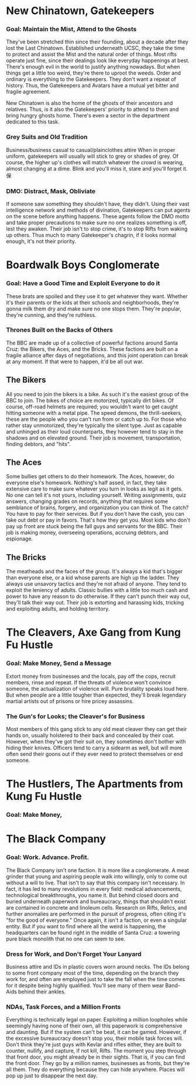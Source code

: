 # New Chinatown, Gatekeepers
### Goal: Maintain the Mist, Attend to the Ghosts
They've been stretched thin since their founding, about a decade after they lost the Last Chinatown. Established underneath UCSC, they take the time to protect and assist the Mist and the natural order of things. Most rifts operate just fine, since their dealings look like everyday happenings at best. There's enough evil in the world to justify anything nowadays. But when things get a little too weird, they're there to uproot the weeds. Order and ordinary is everything to the Gatekeepers. They don't want a repeat of history. Thus, the Gatekeepers and Avatars have a mutual yet bitter and fragile agreement.

New Chinatown is also the home of the ghosts of their ancestors and relatives. Thus, is it also the Gatekeepers' priority to attend to them and bring hungry ghosts home. There's even a sector in the department dedicated to this task.
### Grey Suits and Old Tradition
Business/business casual to casual/plainclothes attire
When in proper uniform, gatekeepers will usually will stick to grey or shades of grey. Of course, the higher up's clothes will match whatever the crowd is wearing, almost changing at a dime. Blink and you'll miss it, stare and you'll forget it. 保
### DMO: Distract, Mask, Obliviate
If someone saw something they shouldn't have, they didn't. Using their vast intelligence network and methods of divination, Gatekeepers can put agents on the scene before anything happens. These agents follow the DMO motto and take proper precautions to make sure no one realizes something is off, lest they awaken. Their job isn't to stop crime, it's to stop Rifts from waking up others. Thus much to many Gatekeeper's chagrin, if it looks normal enough, it's not their priority.

# Boardwalk Boys Conglomerate
### Goal: Have a Good Time and Exploit Everyone to do it
These brats are spoiled and they use it to get whatever they want. Whether it's their parents or the kids at their schools and neighborhoods, they're gonna milk them dry and make sure no one stops them. They're popular, they're cunning, and they're ruthless.
### Thrones Built on the Backs of Others
The BBC are made up of a collective of powerful factions around Santa Cruz: the Bikers, the Aces, and the Bricks. These factions are built on a fragile alliance after days of negotiations, and this joint operation can break at any moment. If that were to happen, it'd be all out war.
## The Bikers
All you need to join the bikers is a bike. As such it's the easiest group of the BBC to join. The bikes of choice are motorized, typically dirt bikes. Of course, off-road helmets are required; you wouldn't want to get caught hitting someone with a metal pipe. The speed demons, the thrill-seekers, these are the people who you can't run from or catch up to.
For those who rather stay unmotorized, they're typically the silent type. Just as capable and unhinged as their loud counterparts, they however tend to stay in the shadows and on elevated ground.
Their job is movement, transportation, finding debtors, and "hits".
## The Aces
Some bullies get others to do their homework. The Aces, however, do everyone else's homework. Nothing's half assed, in fact, they take extensive care to make sure whatever you turn in looks as legit as it gets. No one can tell it's not yours, including yourself. Writing assignments, quiz answers, changing grades on records, anything that requires some semblance of brains, forgery, and organization you can think of. The catch? You have to pay for their services. But if you don't have the cash, you can take out debt or pay in favors. That's how they get you. Most kids who don't pay up front are stuck being the fall guys and servants for the BBC.
Their job is making money, overseeing operations, accruing debtors, and espionage.
## The Bricks
The meatheads and the faces of the group. It's always a kid that's bigger than everyone else, or a kid whose parents are high up the ladder. They always use unsavory tactics and they're not afraid of anyone. They tend to exploit the leniency of adults. Classic bullies with a little too much cash and power to have any reason to do otherwise. If they can't punch their way out, they'll talk their way out.
Their job is extorting and harassing kids, tricking and exploiting adults, and holding territory.

# The Cleavers, Axe Gang from Kung Fu Hustle
### Goal: Make Money, Send a Message
Extort money from businesses and the locals, pay off the cops, recruit members, rinse and repeat. If the threats of violence won't convince someone, the actualization of violence will. Pure brutality speaks loud here. But when people are a little tougher than expected, they'll break legendary martial artists out of prisons or hire pricey assassins.
### The Gun's for Looks; the Cleaver's for Business
Most members of this gang stick to any old meat cleaver they can get their hands on, usually holstered to their back and concealed by their coat. However, when they've got their suit on, they sometimes don't bother with hiding their knives. Officers tend to carry a sidearm as well, but will more often send their goons out if they ever need to protect themselves or end someone.

# The Hustlers, The Apartments from Kung Fu Hustle
### Goal: Make Money, 


# The Black Company

### Goal: Work. Advance. Profit.
The Black Company isn't one faction. It is more like a conglomerate. A meat grinder that young and aspiring people walk into willingly, only to come out without a will to live. That isn't to say that this company isn't necessary. In fact, it has led to many revolutions in every field: medical advancements, technological breakthroughs, you name it. But behind closed doors and buried underneath paperwork and bureaucracy, things that shouldn't exist are contained in concrete and linoleum cells. Research on Rifts, Relics, and further anomalies are performed in the pursuit of progress, often citing it's "for the good of everyone." Once again, it isn't a faction, or even a singular entity. But if you want to find where all the weird is happening, the headquarters can be found right in the middle of Santa Cruz: a towering pure black monolith that no one can seem to see.
### Dress for Work, and Don't Forget Your Lanyard
Business attire and IDs in plastic covers worn around necks. The IDs belong to some front company most of the time, depending on the branch they work for, and often are employed just to take the fall when the time comes for it despite being highly qualified. You'll see many of them wear Band-Aids behind their ankles.
### NDAs, Task Forces, and a Million Fronts
Everything is technically legal on paper. Exploiting a million loopholes while seemingly having none of their own, all this paperwork is comprehensive and daunting. But if the system can't be beat, it can be gamed. However, if the excessive bureaucracy doesn't stop you, their mobile task forces will. Don't think they're just guys with Kevlar and rifles either, they are built to counter, nullify, and capture, if not kill, Rifts. The moment you step through that front door, you might already be in their sights. That is, if you can find the front door. They go by a million names, businesses as fronts, but they're all them. They do everything because they can hide anywhere. Places will pop up just to disappear the next day.

